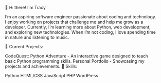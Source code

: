


👋 Hi there! I’m Tracy

I’m an aspiring software engineer passionate about coding and technology. I enjoy working on projects that challenge me and help me grow as a developer. Currently, I’m learning more about Python, web development, and exploring new technologies. When I’m not coding, I love spending time in nature and listening to music.

🌟 Current Projects:

CodeQuest: Python Adventure - An interactive game designed to teach basic Python programming skills.
Personal Portfolio - Showcasing my projects and achievements.
💼 Skills:

Python
HTML/CSS
JavaScript
PHP
WordPress
